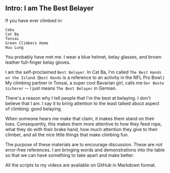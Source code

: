 ## Intro: I am The Best Belayer

If you have ever climbed in:
```
Cebu
Cat Ba
Tonsai
Green Climbers Home
Huu Lung
```

You probably have met me. I wear a blue helmet, belay glasses, and brown leather full-finger belay gloves.

I am the self-proclaimed `Best Belayer`. In Cat Ba, I'm called `The Best Hands on the Island`. (`Best Hands` is a reference to an activity in the NFL Pro Bowl.) My climbing partner in Tonsai, a super cool Bavarian girl, calls me `Der Beste Sicherer` -- I just means `The Best Belayer` in German.

There's a reason why I tell people that I'm the best at belaying. I don't believe that I am. I say it to bring attention to the least talked about aspect of climbing: good belaying. 

When someone hears me make that claim, it makes them stand on their toes. Consequently, this makes them more attentive to how they feed rope, what they do with their brake hand, how much attention they give to their climber, and all the nice little things that make climbing fun.

The purpose of these materials are to encourage discussion. These are not error-free references. I am bringing words and demonstrations into the table so that we can have something to take apart and make better.

All the scripts to my videos are available on GitHub in Markdown format. 

